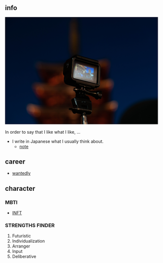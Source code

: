 ## info

![](./images/20190519-DSC02233.jpg)

In order to say that I like what I like, ...

- I write in Japanese what I usually think about.
    - [note](https://note.mu/anitta)
    
## career

- [wantedly](https://www.wantedly.com/users/18320570)

## character
### MBTI
- [INFT](https://www.16personalities.com/infp-personality)

### STRENGTHS FINDER
1. Futuristic
2. Individualization
3. Arranger
4. Input
5. Deliberative
